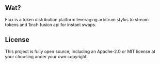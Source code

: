 ## Wat?
Flux is a token distribution platform leveraging arbitrum stylus to stream tokens and 1inch fusion api for instant swaps.

## License

This project is fully open source, including an Apache-2.0 or MIT license at your choosing under your own copyright.
